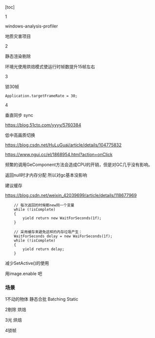 [toc]



1

windows-analysis-profiler

地质灾害项目 

2

静态渲染剔除

环境光使用烘焙模式使运行时帧数提升15帧左右

3

锁30帧

```
Application.targetFrameRate = 30;
```

4

垂直同步 sync

https://blog.51cto.com/yyyy/5760384

低中高画质切换

https://blog.csdn.net/HuLuGuai/article/details/104775832





https://www.ngui.cc/el/1868954.html?action=onClick



频繁的调用GeComponent方法会造成CPU的开销，但是对GC几乎没有影响。

返回null时才内存分配 所以对gc基本没影响

建议缓存





https://blog.csdn.net/weixin_42039699/article/details/118677969

        // 每次返回的时候都new同一个变量
        while (!isComplete)
        {
            yield return new WaitForSeconds(1f);
        }
    
        // 采用缓存来避免这样的内存垃圾产生：
        WaitForSeconds delay = new WaiForSeconds(1f);
        while (!isComplete)
        {
            yield return delay;
        }





减少SetActive()的使用

用image.enable 吧





### 场景

1不动的物体 静态合批 Batching Static

2剔除 烘焙

3光 烘焙

4锁帧



